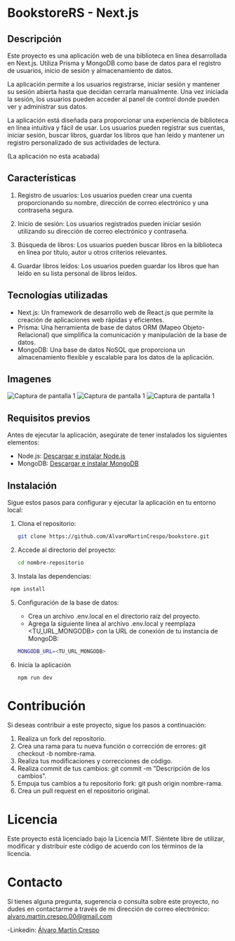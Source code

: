 # BookstoreRS - Next.js

## Descripción

Este proyecto es una aplicación web de una biblioteca en línea desarrollada en Next.js. Utiliza Prisma y MongoDB como base de datos para el registro de usuarios, inicio de sesión y almacenamiento de datos.

La aplicación permite a los usuarios registrarse, iniciar sesión y mantener su sesión abierta hasta que decidan cerrarla manualmente. Una vez iniciada la sesión, los usuarios pueden acceder al panel de control donde pueden ver y administrar sus datos.

La aplicación está diseñada para proporcionar una experiencia de biblioteca en línea intuitiva y fácil de usar. Los usuarios pueden registrar sus cuentas, iniciar sesión, buscar libros, guardar los libros que han leído y mantener un registro personalizado de sus actividades de lectura.

(La aplicación no esta acabada)

## Características

1. Registro de usuarios: Los usuarios pueden crear una cuenta proporcionando su nombre, dirección de correo electrónico y una contraseña segura.

2. Inicio de sesión: Los usuarios registrados pueden iniciar sesión utilizando su dirección de correo electrónico y contraseña.

3. Búsqueda de libros: Los usuarios pueden buscar libros en la biblioteca en línea por título, autor u otros criterios relevantes.

4. Guardar libros leídos: Los usuarios pueden guardar los libros que han leído en su lista personal de libros leídos.

## Tecnologías utilizadas

- Next.js: Un framework de desarrollo web de React.js que permite la creación de aplicaciones web rápidas y eficientes.
- Prisma: Una herramienta de base de datos ORM (Mapeo Objeto-Relacional) que simplifica la comunicación y manipulación de la base de datos.
- MongoDB: Una base de datos NoSQL que proporciona un almacenamiento flexible y escalable para los datos de la aplicación.

## Imagenes

![Captura de pantalla 1]()
![Captura de pantalla 1]()
![Captura de pantalla 1]()

## Requisitos previos

Antes de ejecutar la aplicación, asegúrate de tener instalados los siguientes elementos:

- Node.js: [Descargar e instalar Node.js](https://nodejs.org)
- MongoDB: [Descargar e instalar MongoDB](https://www.mongodb.com)

## Instalación

Sigue estos pasos para configurar y ejecutar la aplicación en tu entorno local:

1. Clona el repositorio:

   ```bash
   git clone https://github.com/AlvaroMartinCrespo/bookstore.git
   ```

2. Accede al directorio del proyecto:

   ```bash
   cd nombre-repositorio
   ```

4. Instala las dependencias:

  ```bash
   npm install
   ```

5. Configuración de la base de datos:

   - Crea un archivo .env.local en el directorio raíz del proyecto.
   - Agrega la siguiente línea al archivo .env.local y reemplaza <TU_URL_MONGODB> con la URL de conexión de tu instancia de MongoDB:

    ```bash
   MONGODB_URL=<TU_URL_MONGODB>
   ```

6. Inicia la aplicación

    ```bash
   npm run dev
   ```

# Contribución

Si deseas contribuir a este proyecto, sigue los pasos a continuación:

1. Realiza un fork del repositorio.
2. Crea una rama para tu nueva función o corrección de errores: git checkout -b nombre-rama.
3. Realiza tus modificaciones y correcciones de código.
4. Realiza commit de tus cambios: git commit -m "Descripción de los cambios".
5. Empuja tus cambios a tu repositorio fork: git push origin nombre-rama.
6. Crea un pull request en el repositorio original.

# Licencia
Este proyecto está licenciado bajo la Licencia MIT. Siéntete libre de utilizar, modificar y distribuir este código de acuerdo con los términos de la licencia.

# Contacto
Si tienes alguna pregunta, sugerencia o consulta sobre este proyecto, no dudes en contactarme a través de mi dirección de correo electrónico: alvaro.martin.crespo.00@gmail.com

-Linkedin: [Álvaro Martín Crespo](https://www.linkedin.com/in/%C3%A1lvaro-mart%C3%ADn-crespo-bb9aa5246/)
